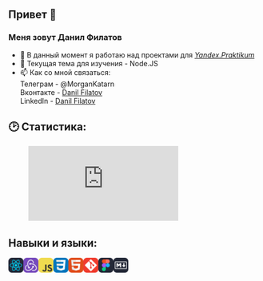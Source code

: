 ## Привет 👋
### Меня зовут **Данил Филатов**


- 🔭 В данный момент я работаю над проектами для [*Yandex.Praktikum*](http://practicum.yandex.ru)
- 🌱 Текущая тема для изучения - Node.JS
- 📫 Как со мной связаться:   
Телеграм - @MorganKatarn  
Вконтакте - [Danil Filatov](https://vk.com/morgankatarn)  
LinkedIn - [Danil Filatov](https://www.linkedin.com/in/данил-филатов-b648b4240/)

## 🕑 Статистика:

<figure><embed src="https://wakatime.com/share/@cf575faa-2a35-4410-b6cb-4170a1f7c692/d3646eb7-3e61-44e7-99f6-e1fa062b2e68.svg"></embed></figure>

## Навыки и языки:
<img align="left" alt="React" width="30px" src="https://github.com/tandpfun/skill-icons/blob/main/icons/React-Dark.svg" />

<img align="left" alt="Redux" width="30px" src="https://github.com/tandpfun/skill-icons/blob/main/icons/Redux.svg" />

<img align="left" alt="JavaScript" width="30px" src="https://github.com/tandpfun/skill-icons/blob/main/icons/JavaScript.svg" />

<img align="left" alt="CSS" width="30px" src="https://github.com/tandpfun/skill-icons/blob/main/icons/CSS.svg" />

<img align="left" alt="HTML" width="30px" src="https://github.com/tandpfun/skill-icons/blob/main/icons/HTML.svg" />

<img align="left" alt="Git" width="30px" src="https://github.com/tandpfun/skill-icons/blob/main/icons/Git.svg" />

<img align="left" alt="Figma" width="30px" src="https://github.com/tandpfun/skill-icons/blob/main/icons/Figma-Dark.svg" />

<img align="left" alt="Md" width="30px" src="https://github.com/tandpfun/skill-icons/blob/main/icons/Markdown-Dark.svg" />

<!-- <img align="left" alt="TypeScript" width="30px" src="https://github.com/tandpfun/skill-icons/blob/main/icons/TypeScript.svg" /> -->

<!-- <img align="left" alt="NodeJS" width="30px" src="https://github.com/tandpfun/skill-icons/blob/main/icons/NodeJS-Dark.svg" /> -->

<!-- <img align="left" alt="ExpressJS" width="30px" src="https://github.com/tandpfun/skill-icons/blob/main/icons/ExpressJS-Dark.svg" /> -->
